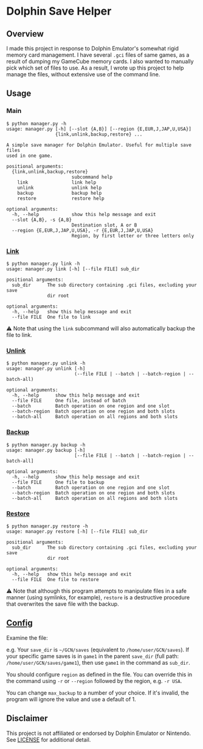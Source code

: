# Dolphin Save Helper

## Overview

I made this project in response to Dolphin Emulator's somewhat rigid memory card management. I have several `.gci` files of same games, as a result of dumping my GameCube memory cards. I also wanted to manually pick which set of files to use. As a result, I wrote up this project to help manage the files, without extensive use of the command line.

## Usage

### Main
```
$ python manager.py -h
usage: manager.py [-h] [--slot {A,B}] [--region {E,EUR,J,JAP,U,USA}]
                  {link,unlink,backup,restore} ...

A simple save manager for Dolphin Emulator. Useful for multiple save files
used in one game.

positional arguments:
  {link,unlink,backup,restore}
                        subcommand help
    link                link help
    unlink              unlink help
    backup              backup help
    restore             restore help

optional arguments:
  -h, --help            show this help message and exit
  --slot {A,B}, -s {A,B}
                        Destination slot, A or B
  --region {E,EUR,J,JAP,U,USA}, -r {E,EUR,J,JAP,U,USA}
                        Region, by first letter or three letters only
```

### [Link](link.py)
```
$ python manager.py link -h
usage: manager.py link [-h] [--file FILE] sub_dir

positional arguments:
  sub_dir      The sub directory containing .gci files, excluding your save
               dir root

optional arguments:
  -h, --help   show this help message and exit
  --file FILE  One file to link
```

⚠ Note that using the `link` subcommand will also automatically backup the file to link.

### [Unlink](link.py)
```
$ python manager.py unlink -h
usage: manager.py unlink [-h]
                         (--file FILE | --batch | --batch-region | --batch-all)

optional arguments:
  -h, --help      show this help message and exit
  --file FILE     One file, instead of batch
  --batch         Batch operation on one region and one slot
  --batch-region  Batch operation on one region and both slots
  --batch-all     Batch operation on all regions and both slots

```

### [Backup](backup.py)
```
$ python manager.py backup -h
usage: manager.py backup [-h]
                         [--file FILE | --batch | --batch-region | --batch-all]

optional arguments:
  -h, --help      show this help message and exit
  --file FILE     One file to backup
  --batch         Batch operation on one region and one slot
  --batch-region  Batch operation on one region and both slots
  --batch-all     Batch operation on all regions and both slots
```

### [Restore](backup.py)
```
$ python manager.py restore -h
usage: manager.py restore [-h] [--file FILE] sub_dir

positional arguments:
  sub_dir      The sub directory containing .gci files, excluding your save
               dir root

optional arguments:
  -h, --help   show this help message and exit
  --file FILE  One file to restore
```

⚠ Note that although this program attempts to manipulate files in a safe manner (using symlinks, for example), `restore` is a destructive procedure that overwrites the save file with the backup.

## [Config](config.yaml.example)
Examine the file:

e.g. Your `save_dir` is `~/GCN/saves` (equivalent to `/home/user/GCN/saves`). If your specific game saves is in `game1` in the parent `save_dir` (full path: `/home/user/GCN/saves/game1`), then use `game1` in the command as `sub_dir`.

You should configure `region` as defined in the file. You can override this in the command using `-r` or `--region` followed by the region, e.g. `-r USA`.

You can change `max_backup` to a number of your choice. If it's invalid, the program will ignore the value and use a default of 1.

## Disclaimer

This project is not affiliated or endorsed by Dolphin Emulator or Nintendo. See [LICENSE](LICENSE) for additional detail.
